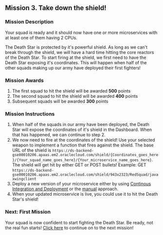 ## Mission 3. Take down the shield! ##

### Mission Description ###

Your squad is ready and it should now have one or more microservices with at least one of them having 2 CPUs.

The Death Star is protected by it's powerful shield. As long as we can't break through the shield, we will have a hard time hitting the core reactors of the Death Star.
To start firing at the shield, we first need to have the Death Star exposing it's coordinates. This will happen when half of the other squads making up our army have deployed their first fighters!

### Mission Awards ###

1. The first squad to hit the shield will be awarded **500** points
2. The second squad to hit the shield will be awarded **400** points
3. Subsequent squads will be awarded **300** points

### Mission Instructions ###

1. When half of the squads in our army have been deployed, the Death Star will expose the coordinates of it's shield in the Dashboard. When that has happened, we can continue to step 2.
2. We now need to fire at the coordinates of the shield! Use your selected weapon to implement a function that fires against the shield. The base URL of the shield is ```https://ds-backend-gse00010206.apaas.em2.oraclecloud.com/shield/{Coordinates_goes_here}/{Your_squad_name_goes_here}/{Your_microservice_name_goes_here}```. The shield will get hit by either GET or POST bullets!
Example: GET ```https://ds-backend-gse00010206.apaas.em2.oraclecloud.com/shield/943x2323/RedSquad/javaxwingclient```
3. Deploy a new version of your microservice either by using [Continous Integration and Deployment](deployment/cicd.md) or the [manual](deployment/manually.md) approach. 
4. When your updated microservice is live, you could use it to hit the Death Star's shield!

### Next: First Mission ###

Your squad is now confident to start fighting the Death Star. Be ready, not the real fun starts! [Click here](shield.md) to continue on to the next mission!

